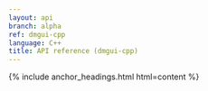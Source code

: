 ```yaml
---
layout: api
branch: alpha
ref: dmgui-cpp
language: C++
title: API reference (dmgui-cpp)
---
```

{% include anchor_headings.html html=content %}